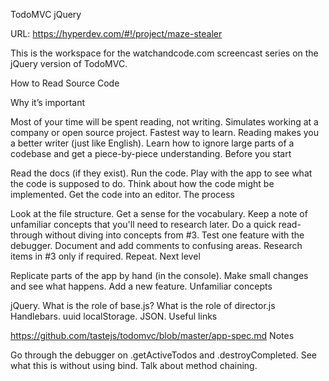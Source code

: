 TodoMVC jQuery

URL: https://hyperdev.com/#!/project/maze-stealer

This is the workspace for the watchandcode.com screencast series on the jQuery version of TodoMVC.

How to Read Source Code

Why it’s important

Most of your time will be spent reading, not writing.
Simulates working at a company or open source project.
Fastest way to learn.
Reading makes you a better writer (just like English).
Learn how to ignore large parts of a codebase and get a piece-by-piece understanding.
Before you start

Read the docs (if they exist).
Run the code.
Play with the app to see what the code is supposed to do.
Think about how the code might be implemented.
Get the code into an editor.
The process

Look at the file structure.
Get a sense for the vocabulary.
Keep a note of unfamiliar concepts that you'll need to research later.
Do a quick read-through without diving into concepts from #3.
Test one feature with the debugger.
Document and add comments to confusing areas.
Research items in #3 only if required.
Repeat.
Next level

Replicate parts of the app by hand (in the console).
Make small changes and see what happens.
Add a new feature.
Unfamiliar concepts

jQuery.
What is the role of base.js?
What is the role of director.js
Handlebars.
uuid
localStorage.
JSON.
Useful links

https://github.com/tastejs/todomvc/blob/master/app-spec.md
Notes

Go through the debugger on .getActiveTodos and .destroyCompleted.
See what this is without using bind.
Talk about method chaining.

